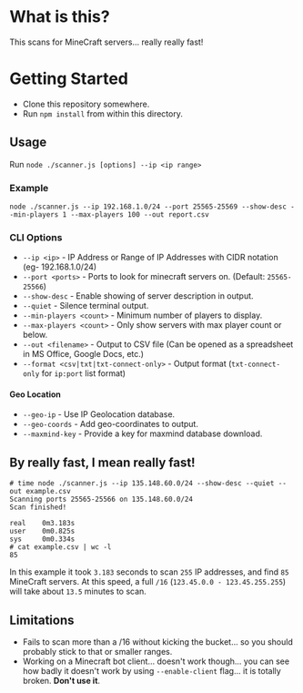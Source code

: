 # What is this?
This scans for MineCraft servers... really really fast!

# Getting Started
* Clone this repository somewhere.
* Run `npm install` from within this directory.

## Usage
Run `node ./scanner.js [options] --ip <ip range>`

### Example
`node ./scanner.js --ip 192.168.1.0/24 --port 25565-25569 --show-desc --min-players 1 --max-players 100 --out report.csv`

### CLI Options
* `--ip <ip>` - IP Address or Range of IP Addresses with CIDR notation (eg- 192.168.1.0/24)
* `--port <ports>` - Ports to look for minecraft servers on. (Default: `25565-25566`)
* `--show-desc` - Enable showing of server description in output.
* `--quiet` - Silence terminal output.
* `--min-players <count>` - Minimum number of players to display.
* `--max-players <count>` - Only show servers with max player count or below.
* `--out <filename>` - Output to CSV file (Can be opened as a spreadsheet in MS Office, Google Docs, etc.)
* `--format <csv|txt|txt-connect-only>` - Output format (`txt-connect-only` for `ip:port` list format)
#### Geo Location
* `--geo-ip` - Use IP Geolocation database.
* `--geo-coords` - Add geo-coordinates to output.
* `--maxmind-key` - Provide a key for maxmind database download.

## By really fast, I mean really fast!
	# time node ./scanner.js --ip 135.148.60.0/24 --show-desc --quiet --out example.csv
	Scanning ports 25565-25566 on 135.148.60.0/24
	Scan finished!

	real    0m3.183s
	user    0m0.825s
	sys     0m0.334s
	# cat example.csv | wc -l
	85
In this example it took `3.183` seconds to scan `255` IP addresses, and find `85` MineCraft servers. At this speed, a full `/16` (`123.45.0.0 - 123.45.255.255`) will take about `13.5` minutes to scan.

## Limitations
* Fails to scan more than a /16 without kicking the bucket... so you should probably stick to that or smaller ranges.
* Working on a Minecraft bot client... doesn't work though... you can see how badly it doesn't work by using `--enable-client` flag... it is totally broken. **Don't use it**.